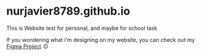 # nurjavier8789.github.io

This is Website test for personal, and maybe for school task

If you wondering what i'm designing on my website, you can check out my [Figma Project](https://www.figma.com/file/QFD8NPMcRlsIGC5EE545DE/New-Beginning-of-Web?type=design&node-id=71%3A107&t=aYvfG7v9VwEN7ReP-1) :D
